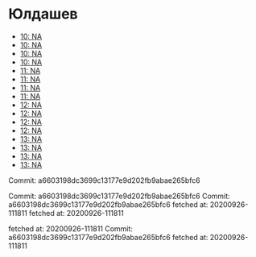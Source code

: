 # Юлдашев
- [10: NA](10.md)
- [10: NA](10.md)
- [10: NA](10.md)
- [10: NA](10.md)
- [11: NA](11.md)
- [11: NA](11.md)
- [11: NA](11.md)
- [11: NA](11.md)
- [12: NA](12.md)
- [12: NA](12.md)
- [12: NA](12.md)
- [12: NA](12.md)
- [13: NA](13.md)
- [13: NA](13.md)
- [13: NA](13.md)
- [13: NA](13.md)


Commit: a6603198dc3699c13177e9d202fb9abae265bfc6

Commit: a6603198dc3699c13177e9d202fb9abae265bfc6
Commit: a6603198dc3699c13177e9d202fb9abae265bfc6
 fetched at: 20200926-111811
 fetched at: 20200926-111811

 fetched at: 20200926-111811
Commit: a6603198dc3699c13177e9d202fb9abae265bfc6
 fetched at: 20200926-111811
